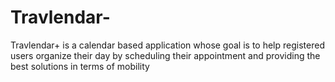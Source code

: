 # Travlendar-
Travlendar+ is a calendar based application whose goal is to help registered users organize their day by scheduling their appointment and providing the best solutions in terms of mobility
